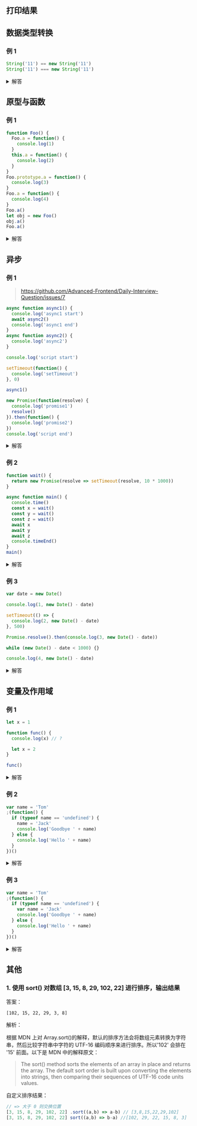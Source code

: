 ## 打印结果

## 数据类型转换

### 例 1

```js
String('11') == new String('11')
String('11') === new String('11')
```

<details>
<summary>解答</summary>

```js
var str1 = String('11')
var str2 = new String('11')
str1 == str2 // true
str1 === str2 // false
typeof str1 // "string"
typeof str2 // "object"
```

总结：

1. ==时做了隐式转换，调用了 toString, 实际运行的是
   `String('11') == new String('11').toString()`
2. 2 者类型不一样，一个是 string，一个是 object

</details>

## 原型与函数

### 例 1

```js
function Foo() {
  Foo.a = function() {
    console.log(1)
  }
  this.a = function() {
    console.log(2)
  }
}
Foo.prototype.a = function() {
  console.log(3)
}
Foo.a = function() {
  console.log(4)
}
Foo.a()
let obj = new Foo()
obj.a()
Foo.a()
```

<details>
<summary>解答</summary>

输出顺序是 4 2 1

```js
function Foo() {
  Foo.a = function() {
    console.log(1)
  }
  this.a = function() {
    console.log(2)
  }
}
// 以上只是 Foo 的构建方法，没有产生实例，此刻也没有执行

Foo.prototype.a = function() {
  console.log(3)
}
// 现在在 Foo 上挂载了原型方法 a ，方法输出值为 3

Foo.a = function() {
  console.log(4)
}
// 现在在 Foo 上挂载了直接方法 a ，输出值为 4

Foo.a()
// 立刻执行了 Foo 上的 a 方法，也就是刚刚定义的，所以
// # 输出 4

let obj = new Foo()
/* 这里调用了 Foo 的构建方法。Foo 的构建方法主要做了两件事：
1. 将全局的 Foo 上的直接方法 a 替换为一个输出 1 的方法。
2. 在新对象上挂载直接方法 a ，输出值为 2。
*/

obj.a()
// 因为有直接方法 a ，不需要去访问原型链，所以使用的是构建方法里所定义的 this.a，
// # 输出 2

Foo.a()
// 构建方法里已经替换了全局 Foo 上的 a 方法，所以
// # 输出 1
```

</details>

## 异步

### 例 1

> https://github.com/Advanced-Frontend/Daily-Interview-Question/issues/7

```js
async function async1() {
  console.log('async1 start')
  await async2()
  console.log('async1 end')
}
async function async2() {
  console.log('async2')
}

console.log('script start')

setTimeout(function() {
  console.log('setTimeout')
}, 0)

async1()

new Promise(function(resolve) {
  console.log('promise1')
  resolve()
}).then(function() {
  console.log('promise2')
})
console.log('script end')
```

<details>
<summary>解答</summary>

```js
// script start
// async1 start
// async2
// promise1
// script end
// async1 end
// promise2
// setTimeout
```

</details>

### 例 2

```js
function wait() {
  return new Promise(resolve => setTimeout(resolve, 10 * 1000))
}

async function main() {
  console.time()
  const x = wait()
  const y = wait()
  const z = wait()
  await x
  await y
  await z
  console.timeEnd()
}
main()
```

<details>
<summary>解答</summary>

```js
function wait() {
  return new Promise(resolve => setTimeout(resolve, 10 * 1000))
}

async function main() {
  console.time()
  const x = await wait() // 每个都是都执行完才结,包括setTimeout（10*1000）的执行时间
  const y = await wait() // 执行顺序 x->y->z 同步执行，x 与 setTimeout 属于同步执行
  const z = await wait()
  console.timeEnd() // default: 30099.47705078125ms

  console.time()
  const x1 = wait() // x1,y1,z1 同时异步执行， 包括setTimeout（10*1000）的执行时间
  const y1 = wait() // x1 与 setTimeout 属于同步执行
  const z1 = wait()
  await x1
  await y1
  await z1
  console.timeEnd() // default: 10000.67822265625ms
}
main()
```

</details>

### 例 3

```js
var date = new Date()

console.log(1, new Date() - date)

setTimeout(() => {
  console.log(2, new Date() - date)
}, 500)

Promise.resolve().then(console.log(3, new Date() - date))

while (new Date() - date < 1000) {}

console.log(4, new Date() - date)
```

<details>
<summary>解答</summary>

这道题 考察的 两个地方

1. then 的回调参数

Promise.resolve().then(console.log(3, new Date() - date))

2. 主线程 和 异步任务

while(new Date() - date < 1000) {}

```
1 0
3 1
4 1000
2 1000(大于1秒)
```

</details>

## 变量及作用域

### 例 1

```js
let x = 1

function func() {
  console.log(x) // ?

  let x = 2
}

func()
```

<details>
<summary>解答</summary>

error，暂时性死区

</details>

### 例 2

```js
var name = 'Tom'
;(function() {
  if (typeof name == 'undefined') {
    name = 'Jack'
    console.log('Goodbye ' + name)
  } else {
    console.log('Hello ' + name)
  }
})()
```

<details>
<summary>解答</summary>

```
hello Tom
1、首先在进入函数作用域当中，获取 name 属性
2、在当前作用域没有找到 name
3、通过作用域链找到最外层，得到 name 属性
4、执行 else 的内容，得到 Hello Tom
```

</details>

### 例 3

```js
var name = 'Tom'
;(function() {
  if (typeof name == 'undefined') {
    var name = 'Jack'
    console.log('Goodbye ' + name)
  } else {
    console.log('Hello ' + name)
  }
})()
```

<details>
<summary>解答</summary>

```
Goodbye Jack；

IIFE 内的 var 穿透了块作用域，name被提升至if()之前，且此时name 为undefined。
```

</details>

## 其他

### 1. 使用 sort() 对数组 [3, 15, 8, 29, 102, 22] 进行排序，输出结果

答案：

`[102, 15, 22, 29, 3, 8]`

解析：

根据 MDN 上对 Array.sort()的解释，默认的排序方法会将数组元素转换为字符串，然后比较字符串中字符的 UTF-16 编码顺序来进行排序。所以'102' 会排在 '15' 前面。以下是 MDN 中的解释原文：

> The sort() method sorts the elements of an array in place and returns the array. The default sort order is built upon converting the elements into strings, then comparing their sequences of UTF-16 code units values.

自定义排序结果：

```js
// => 大于 0 则交换位置
[3, 15, 8, 29, 102, 22] .sort((a,b) => a-b) // [3,8,15,22,29,102]
[3, 15, 8, 29, 102, 22] sort((a,b) => b-a) //[102, 29, 22, 15, 8, 3]
```
